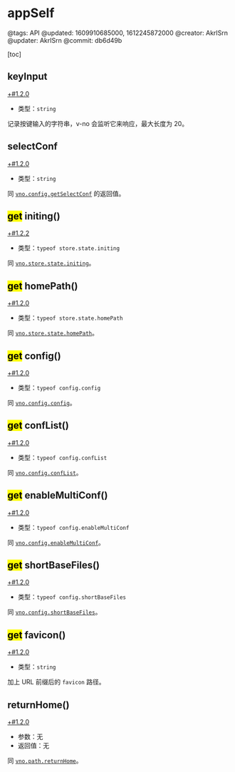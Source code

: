 # appSelf

@tags: API
@updated: 1609910685000, 1612245872000
@creator: AkrISrn
@updater: AkrISrn
@commit: db6d49b

[toc]

## keyInput

[+#1.2.0](/snippets/version-when-last-update.md)

- 类型：`string`

记录按键输入的字符串，v-no 会监听它来响应[](/docs/custom-input-bind.md "#")，最大长度为 20。

## selectConf

[+#1.2.0](/snippets/version-when-last-update.md)

- 类型：`string`

同 [`vno.config.getSelectConf`](/api/config.md "#h2-1") 的返回值。

## <mark>get</mark> initing()

[+#1.2.2](/snippets/version-when-last-update.md)

- 类型：`typeof store.state.initing`

同 [`vno.store.state.initing`](/api/store.md "#h2-1")。

## <mark>get</mark> homePath()

[+#1.2.0](/snippets/version-when-last-update.md)

- 类型：`typeof store.state.homePath`

同 [`vno.store.state.homePath`](/api/store.md "#h2-1")。

## <mark>get</mark> config()

[+#1.2.0](/snippets/version-when-last-update.md)

- 类型：`typeof config.config`

同 [`vno.config.config`](/api/config.md "#h2-2")。

## <mark>get</mark> confList()

[+#1.2.0](/snippets/version-when-last-update.md)

- 类型：`typeof config.confList`

同 [`vno.config.confList`](/api/config.md "#h2-3")。

## <mark>get</mark> enableMultiConf()

[+#1.2.0](/snippets/version-when-last-update.md)

- 类型：`typeof config.enableMultiConf`

同 [`vno.config.enableMultiConf`](/api/config.md "#h2-4")。

## <mark>get</mark> shortBaseFiles()

[+#1.2.0](/snippets/version-when-last-update.md)

- 类型：`typeof config.shortBaseFiles`

同 [`vno.config.shortBaseFiles`](/api/config.md "#h2-6")。

## <mark>get</mark> favicon()

[+#1.2.0](/snippets/version-when-last-update.md)

- 类型：`string`

加上 URL 前缀后的 `favicon` 路径。

## returnHome()

[+#1.2.0](/snippets/version-when-last-update.md)

- 参数：无
- 返回值：无

同 [`vno.path.returnHome`](/api/path.md "#h2-22")。
